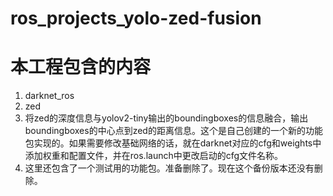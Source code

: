 # ros_projects_yolo-zed-fusion

# 本工程包含的内容

1. darknet_ros
2. zed
3. 将zed的深度信息与yolov2-tiny输出的boundingboxes的信息融合，输出boundingboxes的中心点到zed的距离信息。这个是自己创建的一个新的功能包实现的。如果需要修改基础网络的话，就在darknet对应的cfg和weights中添加权重和配置文件，并在ros.launch中更改启动的cfg文件名称。
4. 这里还包含了一个测试用的功能包。准备删除了。现在这个备份版本还没有删除。
